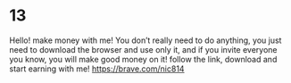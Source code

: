 # 13
 Hello! make money with me! You don’t really need to do anything, you just need to download the browser and use only it, and if you invite everyone you know, you will make good money on it! follow the link, download and start earning with me! https://brave.com/nic814
